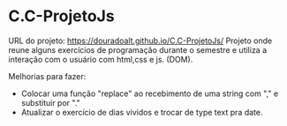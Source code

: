 # C.C-ProjetoJs

URL do projeto: https://douradoalt.github.io/C.C-ProjetoJs/
Projeto onde reune alguns exercícios de programação durante o semestre e utiliza a interação com o usuário com html,css e js. (DOM).

Melhorias para fazer: 
- Colocar uma função "replace" ao recebimento de uma string com "," e substituir por "." 
- Atualizar o exercício de dias vividos e trocar de type text pra date.